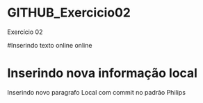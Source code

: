 # GITHUB_Exercicio02
Exercício 02

#Inserindo texto online
online

# Inserindo nova informação local
Inserindo novo paragrafo Local com commit no padrão Philips
